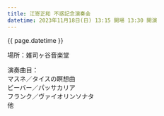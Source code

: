 ```yaml
---
title: 江嵜正和 不惑記念演奏会
datetime: 2023年11月18日(日) 13:15 開場 13:30 開演
---
```

{{ page.datetime }}

場所：雑司ヶ谷音楽堂

演奏曲目：  
マスネ／タイスの瞑想曲  
ビーバー／パッサカリア  
フランク／ヴァイオリンソナタ  
他